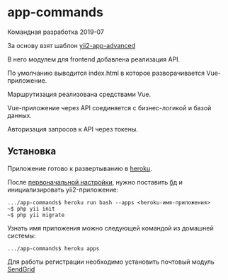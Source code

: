 # app-commands
Командная разработка 2019-07
<p>За основу взят шаблон <a href="https://github.com/yiisoft/yii2-app-advanced">yii2-app-advanced</a>

В него модулем для frontend добавлена реализация API.

По умолчанию выводится index.html в которое разворачивается Vue-приложение.

Маршрутизация реализована средствами Vue.

Vue-приложение через API соединяется с бизнес-логикой и базой данных.

Авторизация запросов к API через токены.</p>

## Установка

<p>Приложение готово к развертыванию в <a href="https://heroku.com/">heroku</a>.

После <a href="https://devcenter.heroku.com/articles/getting-started-with-php">первоначальной настройки</a>, нужно поставить <a href="https://devcenter.heroku.com/articles/cleardb">бд</a> и инициализировать yii2-приложение:</p>
```
.../app-commands$ heroku run bash --apps <heroku-имя-приложения>
~$ php yii init
~$ php yii migrate
```
Узнать имя приложения можно следующей командой из домашней системы:
```
.../app-commands$ heroku apps
```
Для работы регистрации необходимо установить почтовый модуль <a href="https://devcenter.heroku.com/articles/sendgrid#php">SendGrid</a>
